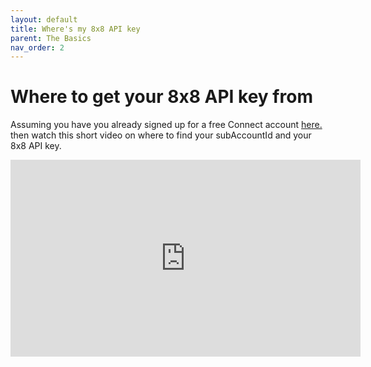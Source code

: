 ```yaml
---
layout: default
title: Where's my 8x8 API key
parent: The Basics
nav_order: 2
---
```


# Where to get your 8x8 API key from

Assuming you have you already signed up for a free Connect account [here.](https://connect.8x8.com/login/signup) then watch this short video on where to find your subAccountId and your 8x8 API key.

<iframe width="560" height="315" src="https://www.youtube.com/embed/CF48YN0zWcE" title="YouTube video player" frameborder="0" allow="accelerometer; autoplay; clipboard-write; encrypted-media; gyroscope; picture-in-picture" allowfullscreen></iframe>

